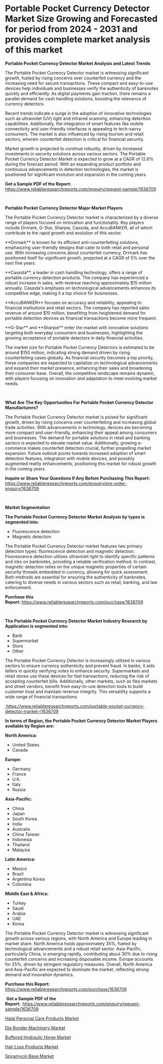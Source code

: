 <p><h1>Portable Pocket Currency Detector Market Size Growing and Forecasted for period from 2024 - 2031 and provides complete market analysis of this market</h1></p><p><strong>Portable Pocket Currency Detector Market Analysis and Latest Trends</strong></p>
<p><p>The Portable Pocket Currency Detector market is witnessing significant growth, fueled by rising concerns over counterfeit currency and the increasing need for secure transactions. These compact and easy-to-use devices help individuals and businesses verify the authenticity of banknotes quickly and efficiently. As digital payments gain traction, there remains a parallel demand for cash handling solutions, boosting the relevance of currency detectors.</p><p>Recent trends indicate a surge in the adoption of innovative technologies such as ultraviolet (UV) light and infrared scanning, enhancing detection capabilities. Additionally, the integration of smart features like mobile connectivity and user-friendly interfaces is appealing to tech-savvy consumers. The market is also influenced by rising tourism and retail sectors, wherein counterfeit detection is critical for financial security.</p><p>Market growth is projected to continue robustly, driven by increased investments in security solutions across various sectors. The Portable Pocket Currency Detector Market is expected to grow at a CAGR of 12.6% during the forecast period. With an expanding product portfolio and continuous advancements in detection technologies, the market is positioned for significant evolution and expansion in the coming years.</p></p>
<p><strong>Get a Sample PDF of the Report:&nbsp;</strong> <a href="https://www.reliableresearchreports.com/enquiry/request-sample/1636709">https://www.reliableresearchreports.com/enquiry/request-sample/1636709</a></p>
<p>&nbsp;</p>
<p><strong>Portable Pocket Currency Detector Major Market Players</strong></p>
<p><p>The Portable Pocket Currency Detector market is characterized by a diverse range of players focused on innovation and functionality. Key players include Drimark, G-Star, Sharpie, Cassida, and AccuBANKER, all of which contribute to the rapid growth and evolution of this sector.</p><p>**Drimark** is known for its efficient anti-counterfeiting solutions, emphasizing user-friendly designs that cater to both retail and personal use. With increasing concerns about counterfeit currency, Drimark has positioned itself for significant growth, projected at a CAGR of 5% over the next five years.</p><p>**Cassida**, a leader in cash handling technology, offers a range of portable currency detection products. The company has experienced a robust increase in sales, with revenue reaching approximately $15 million annually. Cassida's emphasis on technological advancements enhances its competitive edge, making it a top choice for businesses.</p><p>**AccuBANKER** focuses on accuracy and reliability, appealing to financial institutions and retail sectors. The company has reported sales revenue of around $10 million, benefiting from heightened demand for portable detection devices as financial transactions become more frequent.</p><p>**G-Star** and **Sharpie** enter the market with innovative solutions targeting both everyday consumers and businesses, highlighting the growing acceptance of portable detectors in daily financial activities.</p><p>The market size for Portable Pocket Currency Detectors is estimated to be around $150 million, indicating strong demand driven by rising counterfeiting cases globally. As financial security becomes a top priority, these companies are expected to capitalize on technological advancements and expand their market presence, enhancing their sales and broadening their consumer base. Overall, the competitive landscape remains dynamic, with players focusing on innovation and adaptation to meet evolving market needs.</p></p>
<p>&nbsp;</p>
<p><strong>What Are The Key Opportunities For Portable Pocket Currency Detector Manufacturers?</strong></p>
<p><p>The Portable Pocket Currency Detector market is poised for significant growth, driven by rising concerns over counterfeiting and increasing global trade activities. With advancements in technology, devices are becoming more compact and user-friendly, enhancing their appeal among consumers and businesses. The demand for portable solutions in retail and banking sectors is expected to elevate market value. Additionally, growing e-commerce makes counterfeit detection crucial, further propelling market expansion. Future outlook points towards increased adoption of smart detection features, integration with mobile devices, and possibly augmented reality enhancements, positioning this market for robust growth in the coming years.</p></p>
<p><strong>Inquire or Share Your Questions If Any Before Purchasing This Report:</strong> <a href="https://www.reliableresearchreports.com/enquiry/pre-order-enquiry/1636709">https://www.reliableresearchreports.com/enquiry/pre-order-enquiry/1636709</a></p>
<p>&nbsp;</p>
<p><strong>Market Segmentation</strong></p>
<p><strong>The Portable Pocket Currency Detector Market Analysis by types is segmented into:</strong></p>
<p><ul><li>Fluorescence detection</li><li>Magnetic detection</li></ul></p>
<p><p>The Portable Pocket Currency Detector market features two primary detection types: fluorescence detection and magnetic detection. Fluorescence detection utilizes ultraviolet light to identify specific patterns and inks on banknotes, providing a reliable verification method. In contrast, magnetic detection relies on the unique magnetic properties of certain security threads embedded in currency, allowing for quick assessment. Both methods are essential for ensuring the authenticity of banknotes, catering to diverse needs in various sectors such as retail, banking, and law enforcement.</p></p>
<p><strong>Purchase this Report:&nbsp;</strong><a href="https://www.reliableresearchreports.com/purchase/1636709">https://www.reliableresearchreports.com/purchase/1636709</a></p>
<p>&nbsp;</p>
<p><strong>The Portable Pocket Currency Detector Market Industry Research by Application is segmented into:</strong></p>
<p><ul><li>Bank</li><li>Supermarket</li><li>Store</li><li>Other</li></ul></p>
<p><p>The Portable Pocket Currency Detector is increasingly utilized in various sectors to ensure currency authenticity and prevent fraud. In banks, it aids tellers in quickly verifying notes to enhance security. Supermarkets and retail stores use these devices for fast transactions, reducing the risk of accepting counterfeit bills. Additionally, other markets, such as flea markets and street vendors, benefit from easy-to-use detection tools to build customer trust and maintain revenue integrity. This versatility supports a wide range of financial transactions.</p></p>
<p><a href="https://www.reliableresearchreports.com/portable-pocket-currency-detector-market-r1636709">&nbsp;https://www.reliableresearchreports.com/portable-pocket-currency-detector-market-r1636709</a></p>
<p><strong>In terms of Region, the Portable Pocket Currency Detector Market Players available by Region are:</strong></p>
<p>
    <p> <strong> North America: </strong>
        <ul>
            <li>United States</li>
            <li>Canada</li>
        </ul>
        </p> 
    <p> <strong> Europe: </strong>
        <ul>
            <li>Germany</li>
            <li>France</li>
            <li>U.K.</li>
            <li>Italy</li>
            <li>Russia</li>
        </ul>
        </p> 
    <p> <strong> Asia-Pacific: </strong>
        <ul>
            <li>China</li>
            <li>Japan</li>
            <li>South Korea</li>
            <li>India</li>
            <li>Australia</li>
            <li>China Taiwan</li>
            <li>Indonesia</li>
            <li>Thailand</li>
            <li>Malaysia</li>
        </ul>
        </p> 
    <p> <strong> Latin America: </strong>
        <ul>
            <li>Mexico</li>
            <li>Brazil</li>
            <li>Argentina Korea</li>
            <li>Colombia</li>
        </ul>
        </p> 
    <p> <strong> Middle East & Africa: </strong>
        <ul>
            <li>Turkey</li>
            <li>Saudi</li>
            <li>Arabia</li>
            <li>UAE</li>
            <li>Korea</li>
        </ul>
    </p>
    </p>
<p><p>The Portable Pocket Currency Detector market is witnessing significant growth across various regions, with North America and Europe leading in market share. North America holds approximately 35%, fueled by technological advancements and a robust retail sector. Asia-Pacific, particularly China, is emerging rapidly, contributing about 30% due to rising counterfeit concerns and increasing disposable income. Europe accounts for 25%, driven by stringent regulatory measures. Overall, North America and Asia-Pacific are expected to dominate the market, reflecting strong demand and innovation dynamics.</p></p>
<p><strong>Purchase this Report: </strong><a href="https://www.reliableresearchreports.com/purchase/1636709">https://www.reliableresearchreports.com/purchase/1636709</a></p>
<p>&nbsp;<strong>Get a Sample PDF of the Report:&nbsp;&nbsp;</strong><a href="https://www.reliableresearchreports.com/enquiry/request-sample/1636709">https://www.reliableresearchreports.com/enquiry/request-sample/1636709</a></p>
<p><strong></strong></p>
<p><p><a href="https://issuu.com/reportprime-2/docs/halal-personal-care-products-market_29eefe5c84f682">Halal Personal Care Products Market</a></p><p><a href="https://medium.com/@nargishussain12/die-bonder-machinery-market-industry-landscape-growth-trajectories-and-global-markets-5b3ea3878932">Die Bonder Machinery Market</a></p><p><a href="https://github.com/FlorianWolf90/Market-Research-Report-List-1/blob/main/buffered-hydraulic-hinge-market.md">Buffered Hydraulic Hinge Market</a></p><p><a href="https://issuu.com/reportprime-2/docs/hair-loss-products-market-size-2030_399ea46b40d711">Hair Loss Products Market</a></p><p><a href="https://www.linkedin.com/pulse/global-spiramycin-base-industry-research-report-competitive-8tmde?trackingId=HphThJj8Q1a35mX7V1s5iQ%3D%3D">Spiramycin Base Market</a></p></p>
